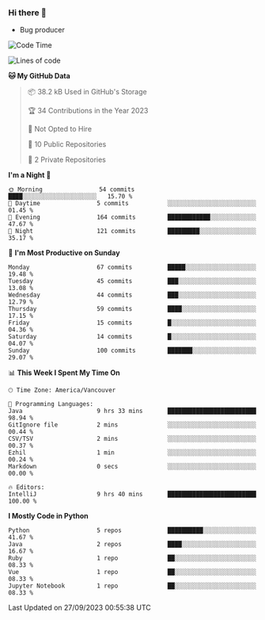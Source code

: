 ### Hi there 👋
* Bug producer
<!--START_SECTION:waka-->
![Code Time](http://img.shields.io/badge/Code%20Time-925%20hrs%204%20mins-blue)

![Lines of code](https://img.shields.io/badge/From%20Hello%20World%20I%27ve%20Written-80.2%20thousand%20lines%20of%20code-blue)

**🐱 My GitHub Data** 

> 📦 38.2 kB Used in GitHub's Storage 
 > 
> 🏆 34 Contributions in the Year 2023
 > 
> 🚫 Not Opted to Hire
 > 
> 📜 10 Public Repositories 
 > 
> 🔑 2 Private Repositories 
 > 
**I'm a Night 🦉** 

```text
🌞 Morning                54 commits          ████░░░░░░░░░░░░░░░░░░░░░   15.70 % 
🌆 Daytime                5 commits           ░░░░░░░░░░░░░░░░░░░░░░░░░   01.45 % 
🌃 Evening                164 commits         ████████████░░░░░░░░░░░░░   47.67 % 
🌙 Night                  121 commits         █████████░░░░░░░░░░░░░░░░   35.17 % 
```
📅 **I'm Most Productive on Sunday** 

```text
Monday                   67 commits          █████░░░░░░░░░░░░░░░░░░░░   19.48 % 
Tuesday                  45 commits          ███░░░░░░░░░░░░░░░░░░░░░░   13.08 % 
Wednesday                44 commits          ███░░░░░░░░░░░░░░░░░░░░░░   12.79 % 
Thursday                 59 commits          ████░░░░░░░░░░░░░░░░░░░░░   17.15 % 
Friday                   15 commits          █░░░░░░░░░░░░░░░░░░░░░░░░   04.36 % 
Saturday                 14 commits          █░░░░░░░░░░░░░░░░░░░░░░░░   04.07 % 
Sunday                   100 commits         ███████░░░░░░░░░░░░░░░░░░   29.07 % 
```


📊 **This Week I Spent My Time On** 

```text
🕑︎ Time Zone: America/Vancouver

💬 Programming Languages: 
Java                     9 hrs 33 mins       █████████████████████████   98.94 % 
GitIgnore file           2 mins              ░░░░░░░░░░░░░░░░░░░░░░░░░   00.44 % 
CSV/TSV                  2 mins              ░░░░░░░░░░░░░░░░░░░░░░░░░   00.37 % 
Ezhil                    1 min               ░░░░░░░░░░░░░░░░░░░░░░░░░   00.24 % 
Markdown                 0 secs              ░░░░░░░░░░░░░░░░░░░░░░░░░   00.00 % 

🔥 Editors: 
IntelliJ                 9 hrs 40 mins       █████████████████████████   100.00 % 
```

**I Mostly Code in Python** 

```text
Python                   5 repos             ██████████░░░░░░░░░░░░░░░   41.67 % 
Java                     2 repos             ████░░░░░░░░░░░░░░░░░░░░░   16.67 % 
Ruby                     1 repo              ██░░░░░░░░░░░░░░░░░░░░░░░   08.33 % 
Vue                      1 repo              ██░░░░░░░░░░░░░░░░░░░░░░░   08.33 % 
Jupyter Notebook         1 repo              ██░░░░░░░░░░░░░░░░░░░░░░░   08.33 % 
```




 Last Updated on 27/09/2023 00:55:38 UTC
<!--END_SECTION:waka-->
